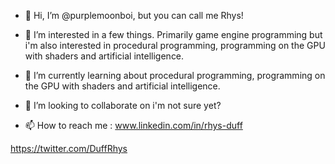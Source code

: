 - 👋 Hi, I’m @purplemoonboi, but you can call me Rhys!
- 👀 I’m interested in a few things. Primarily game engine programming but i'm also interested in  procedural programming, programming on the GPU with shaders and artificial intelligence.
- 🌱 I’m currently learning about procedural programming, programming on the GPU with shaders and artificial intelligence.
- 💞️ I’m looking to collaborate on i'm not sure yet? 



- 📫 How to reach me :
www.linkedin.com/in/rhys-duff

https://twitter.com/DuffRhys

